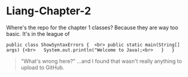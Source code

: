 # Liang-Chapter-2

Where's the repo for the chapter 1 classes? 
Because they are way too basic. It's in the league of 

`
public class ShowSyntaxErrors {  <br>
  public static main(String[] args) {<br>  
    System.out.println("Welcome to Java);<br>  
    }  
  }  
`

> "What's wrong here?"
...and I found that wasn't really anything to upload to GitHub.
